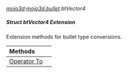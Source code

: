 _[mojo3d](../../modules/mojo3d/mojo3d-module.md):[mojo3d.bullet](../../modules/mojo3d/mojo3d-bullet.md).btVector4_
##### Struct btVector4 Extension
Extension methods for bullet type conversions.

| Methods | |
|:---|:---|
| [Operator To](mojo3d-bullet-btvector4_ext-to_ext.md) |  |
